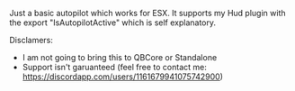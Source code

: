 Just a basic autopilot which works for ESX. It supports my Hud plugin with the export "IsAutopilotActive" which is self explanatory.

Disclamers:
- I am not going to bring this to QBCore or Standalone
- Support isn't garuanteed (feel free to contact me: https://discordapp.com/users/1161679941075742900)
